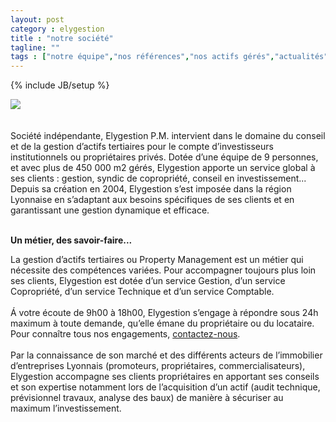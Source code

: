```yaml
---
layout: post
category : elygestion
title : "notre société"
tagline: ""
tags : ["notre équipe","nos références","nos actifs gérés","actualités"]
---
```

{% include JB/setup %}

<div class="row">
<div class="col-md-12 col-lg-12">
  <div class="thumbnail"><img src="{{ ASSET_PATH }}/equipe.jpg" class="img-responsive"></div>
</div>
<div class="col-md-10 col-md-offset-1 text-center">
<br/><br/>
Société indépendante, Elygestion P.M. intervient dans le domaine du conseil et de la gestion d’actifs tertiaires pour le compte d’investisseurs institutionnels ou propriétaires privés. Dotée d’une équipe de 9 personnes, et avec plus de 450 000 m2 gérés, Elygestion apporte un service global à ses clients : gestion, syndic de copropriété, conseil en investissement...<br/>
Depuis sa création en 2004, Elygestion s’est imposée dans la région Lyonnaise en s’adaptant aux besoins spécifiques de ses clients et en garantissant une gestion  dynamique et efficace.<br/><br/>

<strong>Un métier, des savoir-faire...</strong><br/>

La gestion d’actifs tertiaires ou Property Management est un métier qui nécessite des compétences variées. Pour accompagner toujours plus loin ses clients, Elygestion est dotée d’un service Gestion, d’un service Copropriété, d’un service Technique et d’un service Comptable.<br/><br/>
Á votre écoute de 9h00 à 18h00, Elygestion s’engage à répondre sous 24h maximum à toute demande, qu’elle émane du propriétaire ou du locataire. Pour connaître tous nos engagements, <a href="/contact/" alt="contactez-nous">contactez-nous</a>.<br/><br/>
Par la connaissance de son marché et des différents acteurs de l’immobilier d’entreprises Lyonnais (promoteurs, propriétaires, commercialisateurs), Elygestion accompagne ses clients propriétaires en apportant ses conseils et son expertise notamment lors de l’acquisition d’un actif (audit technique, prévisionnel travaux, analyse des baux) de manière à sécuriser au maximum l’investissement.
</div>
</div>
